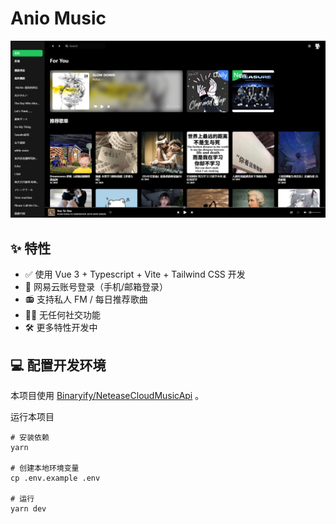 # Anio Music

![home][home-screenshot]

## ✨ 特性

- ✅ 使用 Vue 3 + Typescript + Vite + Tailwind CSS 开发
- 🔴 网易云账号登录（手机/邮箱登录）
- 📻 支持私人 FM / 每日推荐歌曲
- 🚫🤝 无任何社交功能
- 🛠 更多特性开发中

## :computer: 配置开发环境

本项目使用 [Binaryify/NeteaseCloudMusicApi](https://github.com/Binaryify/NeteaseCloudMusicApi) 。

运行本项目

```shell
# 安装依赖
yarn

# 创建本地环境变量
cp .env.example .env

# 运行
yarn dev
```

[home-screenshot]: images/home-screenshot.png

